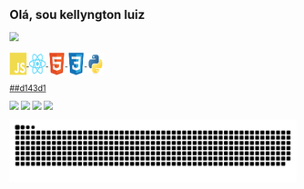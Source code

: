 ## Olá, sou kellyngton luiz
  
  <!-- Quadro de contagem -->
 <div align= "justify">
  <img height="190em" src="https://github-readme-stats.vercel.app/api?username=kellyngton&show_icons=true&theme=dark&include_all_commits=true&count_private=true&title_color=d143d1&border_radius=25%&icon_color=039136"/>
  <a href="https://github.com/kellyngton">
  
<div style="display: inline_block"><br>
  <img align="center" alt="Js" height="40" width="30" src="https://raw.githubusercontent.com/devicons/devicon/master/icons/javascript/javascript-plain.svg">
  <img align="center" alt="React" height="40" width="30" src="https://raw.githubusercontent.com/devicons/devicon/master/icons/react/react-original.svg">
  <img align="center" alt="HTML" height="40" width="30" src="https://raw.githubusercontent.com/devicons/devicon/master/icons/html5/html5-original.svg">
  <img align="center" alt="CSS" height="40" width="30" src="https://raw.githubusercontent.com/devicons/devicon/master/icons/css3/css3-original.svg">
  <img align="center" alt="Python" height="40" width="30" src="https://raw.githubusercontent.com/devicons/devicon/master/icons/python/python-original.svg">
 
</div>
  
  ##d143d1
 
<div> 
 
  <a href="https://instagram.com/1kdoisl" target="_blank"><img src="https://img.shields.io/badge/-Instagram-%23E4405F?style=for-the-badge&logo=instagram&logoColor=white" target="_blank"></a>
 <a href="https://discord.gg/luiz44" target="_blank"><img src="https://img.shields.io/badge/Discord-7289DA?style=for-the-badge&logo=discord&logoColor=white" target="_blank"></a> 
  <a href = "kellyngton.costa@dcx.ufpb.br"><img src="https://img.shields.io/badge/-Gmail-%23333?style=for-the-badge&logo=gmail&logoColor=white" target="_blank"></a>
  <a href="https://www.linkedin.com/in/kellyngton-dias-69a292187" target="_blank"><img src="https://img.shields.io/badge/-LinkedIn-%230077B5?style=for-the-badge&logo=linkedin&logoColor=white" target="_blank"></a> 
 
  ![Snake animation](https://github.com/kellyngton/kellyngton/blob/output/github-contribution-grid-snake.svg)
 
</div> 
